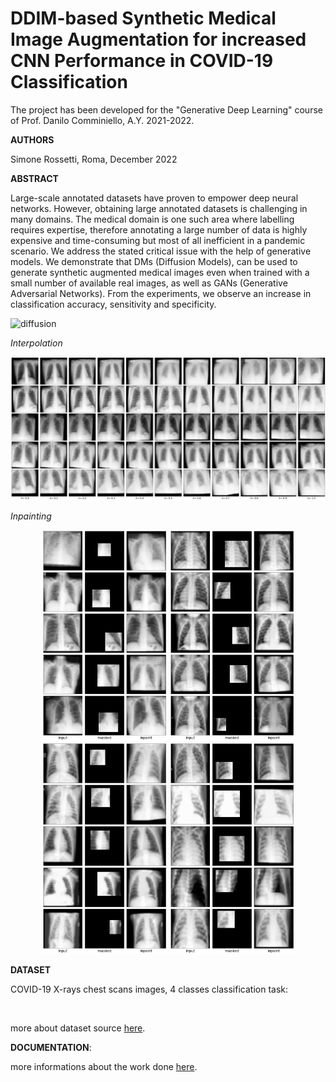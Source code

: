 # DDIM-based Synthetic Medical Image Augmentation for increased CNN Performance in COVID-19 Classification

The project has been developed for the "Generative Deep Learning" course of Prof. Danilo Comminiello, A.Y. 2021-2022.

**AUTHORS**

Simone Rossetti, Roma, December 2022

**ABSTRACT**

Large-scale annotated datasets have proven to empower deep neural networks. However, obtaining large annotated datasets is challenging in many domains. The medical domain is one such area where labelling requires expertise, therefore annotating a large number of data is highly expensive and time-consuming but most of all inefficient in a pandemic scenario. We address the stated critical issue with the help of generative models.  We demonstrate that DMs (Diffusion Models), can be used to generate synthetic augmented medical images even when trained with a small number of available real images, as well as GANs (Generative Adversarial Networks). From the experiments, we observe an increase in classification accuracy, sensitivity and specificity.

![diffusion](images/mygif.gif)

*Interpolation*
<p align="center" width="100%">
<img src="images/interp_covid.png" alt="" width= '800px'/>
</p>


*Inpainting*
<p align="center" width="100%">
<img src="images/inpaint_covid.png" alt="" width= '200px'/>
<img src="images/inpaint_normal.png" alt="" width= '200px'/>
<img src="images/inpaint_bac.png" alt="" width= '200px'/>
<img src="images/inpaint_vir.png" alt="" width= '200px'/>
</p>


**DATASET**

COVID-19 X-rays chest scans images, 4 classes classification task:

<p align="center" width="100%">
<img src="https://github.com/SimoneRosset/AUGMENTATION_GAN/blob/master/images/classes.png" alt="" width= '800px'/>
</p>

more about dataset source [here](https://github.com/ieee8023/covid-chestxray-dataset).

**DOCUMENTATION**: 

more informations about the work done [here](/report.pdf).
 

